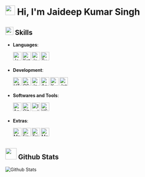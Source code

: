 
# <img src="https://media.giphy.com/media/hvRJCLFzcasrR4ia7z/giphy.gif" width="30"> Hi, I'm Jaideep Kumar Singh <Software Developer>

## <img src="https://media2.giphy.com/media/QssGEmpkyEOhBCb7e1/giphy.gif?cid=ecf05e47a0n3gi1bfqntqmob8g9aid1oyj2wr3ds3mg700bl&rid=giphy.gif" width ="25"><b> Skills </b>
- **Languages**:
  
  <img align="left" alt="Java" width="26px" src="https://img.icons8.com/color/48/java-coffee-cup-logo--v1.png" />
<img align="left" alt="Kotlin" width="26px" src="https://img.icons8.com/color/48/kotlin.png" />
<img align="left" alt="JavaScript" width="26px" src="https://img.icons8.com/color/512/javascript.png" />
<img align="left" alt="Typescript" width="26px" src="https://img.icons8.com/?size=512&id=nCj4PvnCO0tZ&format=png" />
  <br/>
  <br/>
  
- **Development**:
  
  <img align="left" alt="HTML5" width="26px" src="https://img.icons8.com/color/512/html-5.png" />
<img align="left" alt="CSS3" width="26px" src="https://img.icons8.com/fluency/512/css3.png" />
<img align="left" alt="JavaScript" width="26px" src="https://img.icons8.com/color/512/javascript.png" />
<img align="left" alt="Android" width="26px" src="https://img.icons8.com/external-those-icons-flat-those-icons/24/external-Android-logos-and-brands-those-icons-flat-those-icons.png" />
<img align="left" alt="XML" width="26px" src="https://img.icons8.com/ios-filled/50/xml.png" />
<img align="left" alt="Jetpack Compose" width="26px" src="https://camo.githubusercontent.com/31e4e5e407047cf4c036ecd5fe50eda0b5abf08ffcad575ca4fc0b791c34975b/68747470733a2f2f6564656e742e6769746875622e696f2f537570657254696e7949636f6e732f696d616765732f7376672f616e64726f69642e737667" />
  <br/>
  <br/>

- **Softwares and Tools**:
  
  <img align="left" alt="Android Studio" width="26px" src="https://img.icons8.com/?size=512&id=04OFrkjznvcd&format=png" />
<img align="left" alt="Git" width="26px" src="https://img.icons8.com/color/512/git.png" />
<img align="left" alt="Inellij Idea" width="26px" src="https://img.icons8.com/fluency/48/intellij-idea.png" />
<img align="left" alt="VS Code" width="26px" src="https://img.icons8.com/color/48/visual-studio-code-2019.png" />
  <br/>
  <br/>

- **Extras**:
  
  <img align="left" alt="Markdown" width="26px" src="https://img.icons8.com/?size=512&id=21831&format=png" />  
<img align="left" alt="Firebase" width="26px" src="https://img.icons8.com/color/512/firebase.png" />
<img align="left" alt="TailwindCSS" width="26px" src="https://img.icons8.com/?size=512&id=CIAZz2CYc6Kc&format=png" /> 
<img align="left" alt="MongoDB" width="26px" src="https://img.icons8.com/color/512/mongodb.png" />
<br>
<br>

## <img src="https://media.giphy.com/media/iY8CRBdQXODJSCERIr/giphy.gif" width="35"><b> Github Stats </b>
  <img align="center" src="https://github-readme-stats.vercel.app/api?username=nischay-code&count_private=true&show_icons=true&line_height=20&title_color=7A7ADB&icon_color=2234AE&text_color=D3D3D3&bg_color=0,000000,130F40" alt="Github Stats">
 

